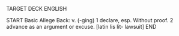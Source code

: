 TARGET DECK
ENGLISH

START
Basic
Allege
Back: v. (-ging) 1 declare, esp. Without proof. 2 advance as an argument or excuse. [latin lis lit- lawsuit]
END
